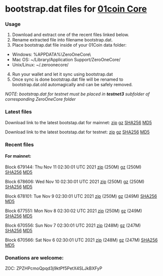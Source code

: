# bootstrap.dat files for [01coin Core](https://01coin.io)

### Usage

1. Download and extract one of the recent files linked below.
2. Rename extracted file into filename bootstrap.dat.
3. Place bootstrap.dat file inside of your 01Coin data folder:
 - Windows: %APPDATA%\ZeroOneCore\
 - Mac OS: ~/Library/Application Support/ZeroOneCore/
 - Unix/Linux: ~/.zeroonecore/
4. Run your wallet and let it sync using bootstrap.dat
5. Once sync is done bootstrap.dat file will be renamed to bootstrap.dat.old automagically and can be safely removed.

_NOTE: bootstrap.dat for testnet must be placed in **testnet3** subfolder of corresponding ZeroOneCore folder_

### Latest files
Download link to the latest bootstap.dat for mainnet: [zip](https://files.01coin.io/mainnet/bootstrap.dat.zip) [gz](https://files.01coin.io/mainnet/bootstrap.dat.tar.gz) [SHA256](https://files.01coin.io/mainnet/sha256.txt) [MD5](https://files.01coin.io/mainnet/md5.txt)

Download link to the latest bootstap.dat for testnet: [zip](https://files.01coin.io/testnet/bootstrap.dat.zip) [gz](https://files.01coin.io/testnet/bootstrap.dat.tar.gz) [SHA256](https://files.01coin.io/testnet/sha256.txt) [MD5](https://files.01coin.io/testnet/md5.txt)

### Recent files

#### For mainnet:

Block 679144: Thu Nov 11 02:30:01 UTC 2021 [zip](https://files.01coin.io/mainnet/2021-11-11/bootstrap.dat.zip) (250M) [gz](https://files.01coin.io/mainnet/2021-11-11/bootstrap.dat.tar.gz) (250M) [SHA256](https://files.01coin.io/mainnet/2021-11-11/sha256.txt) [MD5](https://files.01coin.io/mainnet/2021-11-11/md5.txt)

Block 678606: Wed Nov 10 02:30:01 UTC 2021 [zip](https://files.01coin.io/mainnet/2021-11-10/bootstrap.dat.zip) (250M) [gz](https://files.01coin.io/mainnet/2021-11-10/bootstrap.dat.tar.gz) (250M) [SHA256](https://files.01coin.io/mainnet/2021-11-10/sha256.txt) [MD5](https://files.01coin.io/mainnet/2021-11-10/md5.txt)

Block 678101: Tue Nov  9 02:30:01 UTC 2021 [zip](https://files.01coin.io/mainnet/2021-11-09/bootstrap.dat.zip) (250M) [gz](https://files.01coin.io/mainnet/2021-11-09/bootstrap.dat.tar.gz) (249M) [SHA256](https://files.01coin.io/mainnet/2021-11-09/sha256.txt) [MD5](https://files.01coin.io/mainnet/2021-11-09/md5.txt)

Block 677551: Mon Nov  8 02:30:02 UTC 2021 [zip](https://files.01coin.io/mainnet/2021-11-08/bootstrap.dat.zip) (250M) [gz](https://files.01coin.io/mainnet/2021-11-08/bootstrap.dat.tar.gz) (249M) [SHA256](https://files.01coin.io/mainnet/2021-11-08/sha256.txt) [MD5](https://files.01coin.io/mainnet/2021-11-08/md5.txt)

Block 670556: Sun Nov  7 02:30:01 UTC 2021 [zip](https://files.01coin.io/mainnet/2021-11-07/bootstrap.dat.zip) (248M) [gz](https://files.01coin.io/mainnet/2021-11-07/bootstrap.dat.tar.gz) (247M) [SHA256](https://files.01coin.io/mainnet/2021-11-07/sha256.txt) [MD5](https://files.01coin.io/mainnet/2021-11-07/md5.txt)

Block 670566: Sat Nov  6 02:30:01 UTC 2021 [zip](https://files.01coin.io/mainnet/2021-11-06/bootstrap.dat.zip) (248M) [gz](https://files.01coin.io/mainnet/2021-11-06/bootstrap.dat.tar.gz) (247M) [SHA256](https://files.01coin.io/mainnet/2021-11-06/sha256.txt) [MD5](https://files.01coin.io/mainnet/2021-11-06/md5.txt)


### Donations are welcome:

ZOC: ZPZHPcmoQpqd3j9ktPf5PetX4SLJkBXFyP
